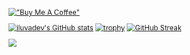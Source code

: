 [!["Buy Me A Coffee"](https://www.buymeacoffee.com/assets/img/custom_images/orange_img.png)](https://www.buymeacoffee.com/iluvadev)

[![iluvadev's GitHub stats](https://github-readme-stats.vercel.app/api?username=iluvadev&theme=radical&count_private=true&show_icons=true)](https://github.com/anuraghazra/github-readme-stats)
[![trophy](https://github-profile-trophy.vercel.app/?username=iluvadev&theme=radical&rank=-C,-B&column=-1)](https://github.com/ryo-ma/github-profile-trophy)
[![GitHub Streak](https://github-readme-streak-stats.herokuapp.com?user=iluvadev&theme=radical)](https://git.io/streak-stats)

![](https://komarev.com/ghpvc/?username=iluvadev&color=blueviolet)

